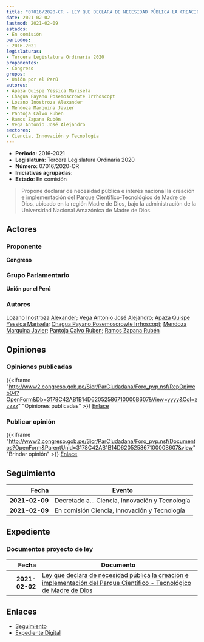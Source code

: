 ```yaml
---
title: "07016/2020-CR - LEY QUE DECLARA DE NECESIDAD PÚBLICA LA CREACIÓN E IMPLEMENTACIÓN DEL PARQUE CIENTÍFICO-TECNOLÓGICO DE MADRE DE DIOS"
date: 2021-02-02
lastmod: 2021-02-09
estados:
- En comisión
periodos:
- 2016-2021
legislaturas:
- Tercera Legislatura Ordinaria 2020
proponentes:
- Congreso
grupos:
- Unión por el Perú
autores:
- Apaza Quispe Yessica Marisela
- Chagua Payano Posemoscrowte Irrhoscopt
- Lozano Inostroza Alexander
- Mendoza Marquina Javier
- Pantoja Calvo Ruben
- Ramos Zapana Rubén
- Vega Antonio José Alejandro
sectores:
- Ciencia, Innovación y Tecnología
---
```

- **Periodo**: 2016-2021
- **Legislatura**: Tercera Legislatura Ordinaria 2020
- **Número**: 07016/2020-CR
- **Iniciativas agrupadas**: 
- **Estado**: En comisión

> Propone declarar de necesidad pública e interés nacional la creación e implementación del Parque Científico-Tecnológico de Madre de Dios, ubicado en la región Madre de Dios, bajo la administración de la Universidad Nacional Amazónica de Madre de Dios.


## Actores

### Proponente

**Congreso**

### Grupo Parlamentario

**Unión por el Perú**

### Autores

[Lozano Inostroza Alexander](mailto:mailto:alozano@congreso.gob.pe); [Vega Antonio José Alejandro](mailto:mailto:jvegaa@congreso.gob.pe); [Apaza Quispe Yessica Marisela](mailto:mailto:yapaza@congreso.gob.pe); [Chagua Payano Posemoscrowte Irrhoscopt](mailto:mailto:pchagua@congreso.gob.pe); [Mendoza Marquina Javier](mailto:mailto:jmendoza@congreso.gob.pe); [Pantoja Calvo Ruben](mailto:mailto:rpantoja@congreso.gob.pe); [Ramos Zapana Rubén](mailto:mailto:rramos@congreso.gob.pe)

## Opiniones

### Opiniones publicadas

{{<iframe "http://www2.congreso.gob.pe/Sicr/ParCiudadana/Foro_pvp.nsf/RepOpiweb04?OpenForm&Db=3178C42AB1B14D62052586710000B607&View=yyyy&Col=zzzzz" "Opiniones publicadas" >}}
[Enlace](http://www2.congreso.gob.pe/Sicr/ParCiudadana/Foro_pvp.nsf/RepOpiweb04?OpenForm&Db=3178C42AB1B14D62052586710000B607&View=yyyy&Col=zzzzz)

### Publicar opinión

{{<iframe "http://www2.congreso.gob.pe/Sicr/ParCiudadana/Foro_pvp.nsf/Documentos?OpenForm&ParentUnid=3178C42AB1B14D62052586710000B607&view" "Brindar opinión" >}}
[Enlace](http://www2.congreso.gob.pe/Sicr/ParCiudadana/Foro_pvp.nsf/Documentos?OpenForm&ParentUnid=3178C42AB1B14D62052586710000B607&view)


## Seguimiento

| Fecha | Evento |
|------:|--------|
| **2021-02-09** | Decretado a... Ciencia, Innovación y Tecnología |
| **2021-02-09** | En comisión Ciencia, Innovación y Tecnología |

## Expediente

### Documentos proyecto de ley

| Fecha | Documento |
|------:|-----------|
| **2021-02-02** | [Ley que declara de necesidad pública la creación e implementación del Parque Científico - Tecnológico de Madre de Dios](https://leyes.congreso.gob.pe/Documentos/2016_2021/Proyectos_de_Ley_y_de_Resoluciones_Legislativas/PL07016-20210202..pdf) |

## Enlaces

- [Seguimiento](http://www2.congreso.gob.pe/Sicr/TraDocEstProc/CLProLey2016.nsf/f7fff46988ca05b1052578e100829cc7/234e8991d4c996180525867100760edf?OpenDocument)
- [Expediente Digital](http://www2.congreso.gob.pe/Sicr/TraDocEstProc/Expvirt_2011.nsf/visbusqptramdoc1621/07016?opendocument)

